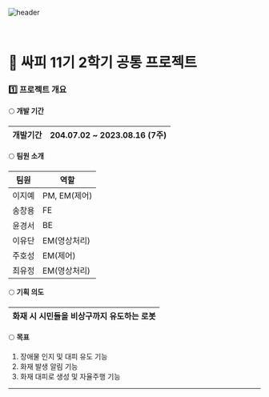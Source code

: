 
![header](https://capsule-render.vercel.app/api?type=venom&color=auto&height=300&section=header&text=1st%20Project&fontSize=90&animation=twinkling)

</br>

# 🐳 싸피 11기 2학기 공통 프로젝트


### 1️⃣ 프로젝트 개요

🌕 **개발 기간**

| 개발기간 | 204.07.02 ~ 2023.08.16 (7주) |
| --- | --- |

🌕 **팀원 소개**

| 팀원 | 역할 |
| --- | --- |
| 이지예 | PM, EM(제어) |
| 송창용 | FE |
| 윤경서 | BE |
| 이유단 | EM(영상처리) |
| 주호성 | EM(제어) |
| 최유정 | EM(영상처리) |

🌕 **기획 의도**

| 화재 시 시민들을 비상구까지 유도하는 로봇 |
| --- |

🌕 **목표**
1. 장애물 인지 및 대피 유도 기능
2. 화재 발생 알림 기능 
3. 화재 대피로 생성 및 자율주행 기능 


---
